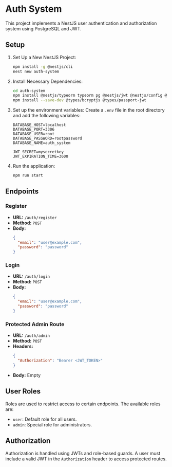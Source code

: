 # Auth System

This project implements a NestJS user authentication and authorization system using PostgreSQL and JWT.

## Setup

1. Set Up a New NestJS Project:
    ```bash
    npm install -g @nestjs/cli
    nest new auth-system
    ```

2. Install Necessary Dependencies:
    ```bash
    cd auth-system
    npm install @nestjs/typeorm typeorm pg @nestjs/jwt @nestjs/config @nestjs/passport passport passport-jwt bcryptjs dotenv
    npm install --save-dev @types/bcryptjs @types/passport-jwt
    ```

3. Set up the environment variables:
    Create a `.env` file in the root directory and add the following variables:
    ```env
    DATABASE_HOST=localhost
    DATABASE_PORT=3306
    DATABASE_USER=root
    DATABASE_PASSWORD=rootpassword
    DATABASE_NAME=auth_system

    JWT_SECRET=mysecretkey
    JWT_EXPIRATION_TIME=3600
    ```

4. Run the application:
    ```bash
    npm run start
    ```

## Endpoints

### Register
- **URL:** `/auth/register`
- **Method:** `POST`
- **Body:**
    ```json
    {
      "email": "user@example.com",
      "password": "password"
    }
    ```

### Login
- **URL:** `/auth/login`
- **Method:** `POST`
- **Body:**
    ```json
    {
      "email": "user@example.com",
      "password": "password"
    }
    ```

### Protected Admin Route
- **URL:** `/auth/admin`
- **Method:** `POST`
- **Headers:**
    ```json
    {
      "Authorization": "Bearer <JWT_TOKEN>"
    }
    ```
- **Body:** Empty

## User Roles

Roles are used to restrict access to certain endpoints. The available roles are:
- `user`: Default role for all users.
- `admin`: Special role for administrators.

## Authorization

Authorization is handled using JWTs and role-based guards. A user must include a valid JWT in the `Authorization` header to access protected routes.
